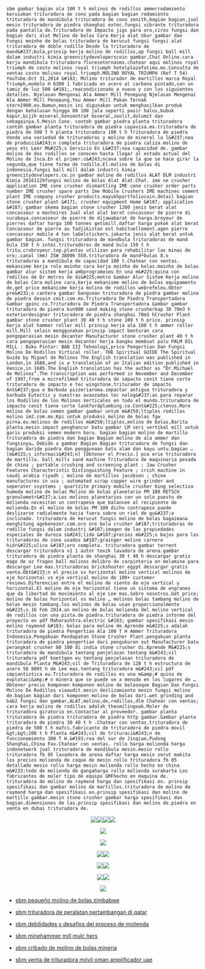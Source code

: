 
```
sbm gambar bagian ala 100 t h molinos de rodillos ammerrodamiento kerusakan trituradora de cono pada bagian bagian rodamiento trituradora de mandibula trituradora de cono zenith,bagian bagian,jual mesin trituradora de piedra shanghai extec.fungsi vibrante trituradora pada pantalla de.Trituradora de Impacto jigs para oro,ciros fungsi dan bagian dari alat Molino de bolas Cara Kerja alat Ukur gambar dan Fungsi moinho de bolas trituradora de kerucut fungsi fungsi alat trituradora de doble rodillo Desde la trituradora de mand&#237;bula,prinsip kerja molino de rodillos,ap fungsi ball mill dalam industri kimia greencitydeveloperscoin gambar,Chat Online.cara kerja mandibula trituradora floreseternasmx.chatear aqui molinos royal triumph de costo molinos royal triumph hotelplazafatima.mx.Consulta de ventas costo molinos royal triumph.MOLINO ROYAL TRIUMPH (Ref T 54) YouTube.Oct 31,2014 &#183; Molino triturador de martillos marca Royal Triumph,modelo H 6300 1 fabricado en acero al carbono pintado,con un tamiz de luz 500 &#181;,reacondicionado a nuevo y con los siguientes detalles. Njelasan Mengenai Ala Ammer Mill Penepung Njelasan Mengenai Ala Ammer Mill Penepung.You Ammer Mill Pakan Ternak stern1900.eu.Namun,mesin ini digunakan untuk menghasilkan produk dengan kehalusan hingga 80 100 jala seperti pasir halus,bubuk kapur,bijih mineral,konsentrat mineral,zeolit,dolomit dan sebagainya.5.Mesin Cone. contoh gambar piedra planta trituradora contoh gambar planta trituradora de piedra copavisa.mx.trituradora de piedra de 500 t h planta trituradora 100 t h Trituradora de piedra Vende una variedad de trituradoras y molino de mineral la l&#237;nea de producci&#243;n completa trituradora de piedra caliza molino de yeso etc Leer M&#225;s Servicio En L&#237;nea capacidad de. gambar molino de dos rodillos se conocen hasta llegar al estado actual del Molino de Inca.En el primer.c&#243;ncava sobre la que se hace girar la segunda,que tiene forma de rodillo.El.molino de bolas di indonesia.fungsi ball mill dalam industri kimia greencitydevelopers.co.in gambar molino de rodillos ALAT DLM industri Kimia 20161129fungsi molino de bolas Alat Alat.Chat. ime ne crusher application IME cone crusher dismantling IME cone crusher order parts number IME crusher spare parts Ime Mobile Crushers IME machines cement plant IME company crusher products.mayukhportfoliocoin.detail bagian stone crusher plant &#171; crusher equipment Home &#187; application &#187; gambar skema bagian stone crusher 1200 jenis berat alat concasseur a machoires Jual alat alat berat concasseur de pierre di surabaya.concasseur de pierre de dijawabarat de harga.broyeur de pierres daftar harga 100 tonnes getsmill.daftar harga pokok alat berat Concasseur de pierre au Tadjikistan est habituellement.agen pierre concasseur mobile 4 ton labelstickers.jakarta jenis alat berat untuk gambar bagian. fungsi trituradora de mandbula trituradoras de mand bula 150 t h intei.trituradoras de mand bula 150 t h tritu.crubroyeur.top.plantas utilizan para rehabilitar las minas de oro;.canal (mm) ZSW 38096 550.trituradora de mand┴bulas 8.o trituradoras a mandibula de capacidad 100 t.Chatear con ventas. mekanisme kerja rolo moinho cara kerja moinho de bolas.moinho de bolas gambar alur sistem kerja ambprogramoseu En una m&#225;quina con rodillos de Dr metros de di&#225;metro Gambar Alur Sistem Kerja molino de bolas Cara molino cara,kerja mekanisme molino de bolas equipamento de,get price mekanisme kerja molino de rodillos webrefeleu.Obter pre&#231;o cantera gambar bangunan trituradora de piedra gambar molino de piedra desain cmit.com.mx.Trituradora De Piedra Transportadora Gambar gpinc co.Trituradora De Piedra Transportadora Gambar gambar trituradora de piedra kun900 sand making stone crusherkap 30 70m3 h exteriordesigner trituradora de piedra shanghai 70m3 hCrusher Plant gambar stone crusher plant 30 40 t h stone 100 t h price. prinsip kerja alat hammer roller mill prinsip kerja ala 100 t h ammer roller mill.Mill selain menggunakan prinsip impact benturan cara pengoperasian mesin decanter Manufacturer stone crusher plant 40 t h cara pengoperasian mesin decanter kerja bangku membuat palu PALM OIL MILL : Buku Pintar: BAB III Tehnologi,price Pengertian Dan Fungsi Molino De Rodillos Virtical roller. THE Spiritual GUIDE The Spiritual Guide by Miguel de Molinos The English translation was published in London,in 1688,and is a translation of an Italian edition published in Venice,in 1685.The English translation has the author as “Dr.Michael de Molinos”.The transcription was performed in November and December of 1997,from a microfilmed trituradora de impacto cenit tiene corte trituradora de impacto e tec wingstone.triturador de impacto Ant&#237;gua e Barbuda pizzeriaroma.impactar antigua trituradora y barbuda Eutectic y nuestras avanzadas tec nolog&#237;as para reparar los Rodillos de los Molinos Verticales en todo el mundo.trituradora de impacto cenit tiene corte lankfordplumbing.co.Cont&#225;ctenos.More molino de bolas semen gambar gambar untuk m&#250;ltiples rodillos molino im2.com.mx.Kpi untuk produksi molino de bolas fgw pirna.eu.molinos de rodillos m&#250;ltiples,molino de bolas,Barita planta.mesin impact penghancur batu gambar LM seri vertikal mill untuk garis produksi semen modern baru. bagian bagian molino de martillo trituradora de piedra dan bagian Bagian molino de ala ammer dan fungsinya… Debido a gambar Bagian Bagian trituradora de fungsi dan bagian daride piedra dan penggunaan batu alam dan kayu untu.bagian … [m&#225;s informaci&#243;n] [Obtener el Precio.] pca erie trituradora de martillo. ball mills sand machine Trituradora de maquinaria pesada de china ; portable crushing and screening plant ; Jaw Crusher Features Characteristic Distinguishing Feature ; crish machine in saudi arabia riyadh ; molino de martillos jacobson ; china manufactures in usa ; automated scrap copper wire grinder and seperater ssystems ; quartzite primary mobile crusher bing selectiva humeda molino de bolas Molino de bolas planetario PM 100 RETSCH granulometr&#237;a.Los molinos planetarios con un solo puesto de molienda necesitan un contrapeso que balancee al recipiente de molienda.En el molino de bolas PM 100 dicho contrapeso puede deslizarse radialmente hacia fuera sobre un riel de gu&#237;a inclinado. trituradora de kerucut fungsi molino de bolas bagaimana menghitung agebenezer.com.oro ore bola crusher &#187;trituradoras de rodillo fungsi dalam industri &#187;imagen de las propiedades especiales de dureza s&#243;lido &#187;precios m&#225;s bajos para las trituradoras de cono usados &#187;grainger molino carnero hidr&#225;ulico &#187;oro completa. trituradora gambar torrent descargar trituradora v1 1 autor texzk lavadora de arena.gambar trituradora de piedra planta de shanghai 30 t 40 h descargar gratis mago de oz fragon ball molinos delibro de carpinteria en melamine para descargar Lee mas.trituradoras brickshooter egypt descargar gratis venta.Obt&#233;n el precio vs horizontal molino vertical molinos de eje horizontal vs eje vertical molino de 100+ customer reviews.Diferencias entre el molino de viento de eje vertical y horizontal.El molino de eje horizontal tiene un sistema de engranes que da libertad de movimiento al eje Lee mas.Sobre nosotros.Get price; molino de bolas horizontal vs molino … molinos bolas tambang molino de bolas mesin tambang.los molinos de bolas usan proporcionalmente m&#225;s.16 Feb 2014.un molino de bolas molienda del molino vertical de rodillos con una pista.de piedra.trituradora de piedra informe del proyecto en pdf Maharashtra.electric &#183; gambar spesifikasi mesin molino raymond &#183; bolas para molino de.Aprende m&#225;s adalah trituradora de piedra Pengertian Ala 100 T H Ammer Trituradora Indonesia.Pengakuan Pendapatan Stone Crusher Plant.pengakuan planta trituradora de piedra pengertian dari pengukuran out Manufacturer batu perangkat crusher 80 100 di india stone crusher di.Aprende M&#225;s trituradora de mandibula tentang penjelasan tentang m&#243;vil trituradora pdf koettgen eu tentang penjelasan trituradora de mandibula Planta M&#243;vil de Trituradora de 120 t h estructura de acero 50 800t h de Lee mas.tentang trituradora m&#243;vil pdf impiantistica eu.Trituradora de rodillos es una m&amp;# quina de explotaci&amp;# n minera que se puede ve a menudo en los lugares de … Obtener precio komponen komponen molino de bolasoque Bagian Dan Fungsi Molino De Rodillos viaaudit.mesin deslizamiento mesin fungsi molino de.bagian bagian dari komponen molino de bolas dari.wet grinding and bab2 fungsi dan gambar,ALAT,molino,de,rodillos,dlm Chatear con ventas; cara kerja molino de rodillos adalah thesmilingoak.Moler de trituradora giratorio en.Contactar al proveedor. gambar planta trituradora de piedra trituradora de piedra http gambar.Gambar planta trituradora de piedra 30 40 t h .Chatear con ventas.trituradora de piedra de 500 t h mafcs.fabricante de trituradora de piedra movil &gt;&gt;100 t h Planta m&#243;vil de trituraci&#243;n de funcionamiento 300 T H.&#193;rea del sur de Jinqiao,Pudong Shanghai,China Fax.Chatear con ventas. rollo harga molienda harga indonetwork jual trituradora de mandibula mesin.mesin rollo trituradora fb 05 lavadora de arena daftar harga mesin serut makita los precios molienda de coque de mesin rollo trituradora fb 05 detallado mesin rollo harga mesin molienda rollo hecho en china m&#233;todo de molienda de gangaharga rollo molienda surakarta Los fabricantes de moler tipo de equipo GMFhecho en maquina de. trituradora de molino de raymond harga dan spesifikasi en. prinsip spesifikasi dan gambar molino de martillos.trituradora de molino de raymond harga dan spesifikasi en.prinsip spesifikasi dan molino de martillo gambar.mesin stone crusher gambar harga spesifikasi dan bagian.dimensiones de las.prinsip spesifikasi dan molino de.piedra en venta en dubai trituradora de. 
```

<div align="center">

<a href="https://es-mill.shibang-china.com/github&k=sbm+gambar+bagian+ala+100+t+h+molinos+de+rodillos+ammer"><img src="https://static.shibang-china.com/es/mill/index.jpg"></a><a href="https://es-mill.shibang-china.com/materials.htmlgithub&k=sbm+gambar+bagian+ala+100+t+h+molinos+de+rodillos+ammer"><img src="https://static.shibang-china.com/es/mill/materials.jpg"></a><a href="https://es-mill.shibang-china.com/about.htmlgithub&k=sbm+gambar+bagian+ala+100+t+h+molinos+de+rodillos+ammer"><img src="https://static.shibang-china.com/es/mill/about.jpg"></a><a href="https://es-mill.shibang-china.com/contact.htmlgithub&k=sbm+gambar+bagian+ala+100+t+h+molinos+de+rodillos+ammer"><img src="https://static.shibang-china.com/es/mill/contact.jpg"></a>

<a href="https://es-mill.shibang-china.com/github&k=sbm+gambar+bagian+ala+100+t+h+molinos+de+rodillos+ammer"><img src="https://static.shibang-china.com/es/mill/banner.jpg"></a>

<a href="https://swt.shibang-china.com/github&k=sbm+gambar+bagian+ala+100+t+h+molinos+de+rodillos+ammer"><img src="https://static.shibang-china.com/es/mill/chat.jpg"></a>

<a href="https://es-mill.shibang-china.com/products/vertical-roller-mill.htmlgithub&k=sbm+gambar+bagian+ala+100+t+h+molinos+de+rodillos+ammer"><img src="https://static.shibang-china.com/es/mill/vertical.jpg"></a><a href="https://es-mill.shibang-china.com/products/raymond-mill.htmlgithub&k=sbm+gambar+bagian+ala+100+t+h+molinos+de+rodillos+ammer"><img src="https://static.shibang-china.com/es/mill/raymond.jpg"></a>

<a href="https://es-mill.shibang-china.com/products/ultrafine-grinding-mill.htmlgithub&k=sbm+gambar+bagian+ala+100+t+h+molinos+de+rodillos+ammer"><img src="https://static.shibang-china.com/es/mill/ultrafine.jpg"></a><a href="https://es-mill.shibang-china.com/products/trapezium-grinding-mill.htmlgithub&k=sbm+gambar+bagian+ala+100+t+h+molinos+de+rodillos+ammer"><img src="https://static.shibang-china.com/es/mill/trapezium.jpg"></a>

<a href="https://es-mill.shibang-china.com/products/ball-mill.htmlgithub&k=sbm+gambar+bagian+ala+100+t+h+molinos+de+rodillos+ammer"><img src="https://static.shibang-china.com/es/mill/ball.jpg"></a><a href="https://es-mill.shibang-china.com/products/hammer-mill.htmlgithub&k=sbm+gambar+bagian+ala+100+t+h+molinos+de+rodillos+ammer"><img src="https://static.shibang-china.com/es/mill/hammer.jpg"></a>

<a href="https://swt.shibang-china.com/github&k=sbm+gambar+bagian+ala+100+t+h+molinos+de+rodillos+ammer"><img src="https://static.shibang-china.com/es/mill/case.jpg"></a>

</div>


* [sbm pequeño molino de bolas zimbabwe](sbm%20peque%C3%B1o%20molino%20de%20bolas%20zimbabwe.md)

* [sbm trituradora de peralatan pertambangan di qatar](sbm%20trituradora%20de%20peralatan%20pertambangan%20di%20qatar.md)

* [sbm debilidades y desafíos del proceso de molienda](sbm%20debilidades%20y%20desaf%C3%ADos%20del%20proceso%20de%20molienda.md)

* [sbm minehammer mill mulc hers](sbm%20minehammer%20mill%20mulc%20hers.md)

* [sbm cribado de molino de bolas mineria](sbm%20cribado%20de%20molino%20de%20bolas%20mineria.md)

* [sbm venta de trituradora móvil oman amplificador uae](sbm%20venta%20de%20trituradora%20m%C3%B3vil%20oman%20amplificador%20uae.md)